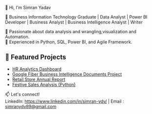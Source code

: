 👋 Hi, I'm Simran Yadav

🚀 Business Information Technology Graduate | Data Analyst | Power BI Developer | Business Analyst  | Business Intelligence Analyst | Writer

  🔹 Passionate about data analysis and wrangling,visualization and Automation.  
  🔹 Experienced in Python, SQL, Power BI, and Agile Framework.  

## 📌 Featured Projects

- [HR Analytics Dashboard](https://github.com/simrann774/Power-BI-HR-Analytics-Dashboard)
- [Google Fiber Business Intelligence Documents Project](https://github.com/simrann774/Google-fiber-bi-docs)
- [Retail Store Annual Report](https://github.com/simrann774/Retail_Store_Annual_Report)
- [Festive Sales Analysis (Python)](https://github.com/simrann774/Python-Festive_Sales_Analysis-Project)

  
📫 Let's connect!  
LinkedIn: https://www.linkedin.com/in/simran-ydv/ | Email : simranydv89@gmail.com

